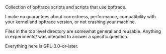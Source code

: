 Collection of bpftrace scripts and scripts that use bpftrace.

I make no guarantees about correctness, performance, compatibility with your
kernel and bpftrace version, or not crashing your machine.

Files in the top level directory are somewhat general and reusable. Anything in
experiments/ was intended to answer a specific question.

Everything here is GPL-3.0-or-later.
